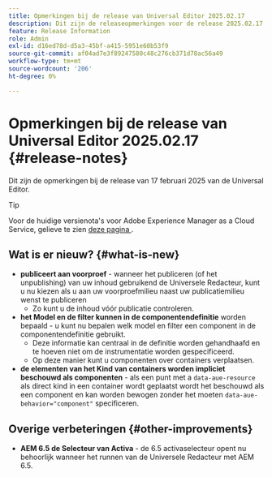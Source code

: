 ```yaml
---
title: Opmerkingen bij de release van Universal Editor 2025.02.17
description: Dit zijn de releaseopmerkingen voor de release 2025.02.17 van de Universal Editor.
feature: Release Information
role: Admin
exl-id: d16ed78d-d5a3-45bf-a415-5951e60b53f9
source-git-commit: af04ad7e3f89247580c48c276cb371d78ac56a49
workflow-type: tm+mt
source-wordcount: '206'
ht-degree: 0%

---
```



# Opmerkingen bij de release van Universal Editor 2025.02.17 {#release-notes}

Dit zijn de opmerkingen bij de release van 17 februari 2025 van de Universal Editor.

>[!TIP]
>
>Voor de huidige versienota&#39;s voor Adobe Experience Manager as a Cloud Service, gelieve te zien [ deze pagina ](/help/release-notes/release-notes-cloud/release-notes-current.md).

## Wat is er nieuw? {#what-is-new}

* **publiceert aan voorproef** - wanneer het publiceren (of het unpublishing) van uw inhoud gebruikend de Universele Redacteur, kunt u nu kiezen als u aan uw voorproefmilieu naast uw publicatiemilieu wenst te publiceren
   * Zo kunt u de inhoud vóór publicatie controleren.
* **het Model en de filter kunnen in de componentendefinitie** worden bepaald - u kunt nu bepalen welk model en filter een component in de componentendefinitie gebruikt.
   * Deze informatie kan centraal in de definitie worden gehandhaafd en te hoeven niet om de instrumentatie worden gespecificeerd.
   * Op deze manier kunt u componenten over containers verplaatsen.
* **de elementen van het Kind van containers worden impliciet beschouwd als componenten** - als een punt met a `data-aue-resource` als direct kind in een container wordt geplaatst wordt het beschouwd als een component en kan worden bewogen zonder het moeten `data-aue-behavior="component"` specificeren.

## Overige verbeteringen {#other-improvements}

* **AEM 6.5 de Selecteur van Activa** - de 6.5 activaselecteur opent nu behoorlijk wanneer het runnen van de Universele Redacteur met AEM 6.5.

